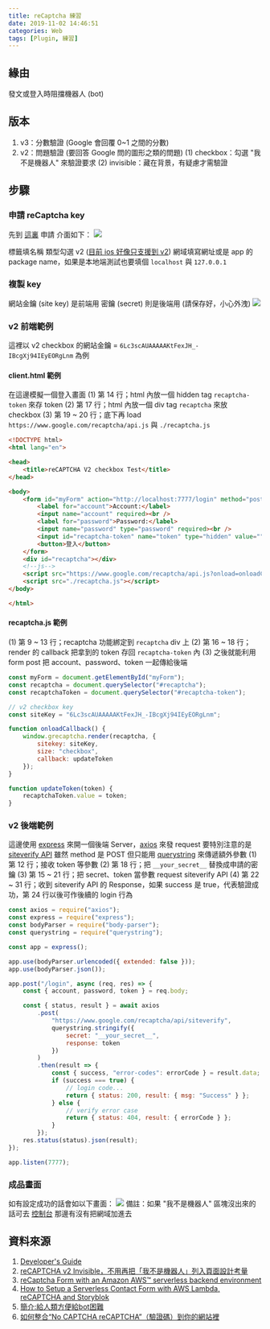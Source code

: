 ```yaml
---
title: reCaptcha 練習
date: 2019-11-02 14:46:51
categories: Web
tags: [Plugin, 練習]
---
```


## 緣由

發文或登入時阻擋機器人 (bot)

## 版本

1. v3：分數驗證 (Google 會回覆 0~1 之間的分數)
2. v2：問題驗證 (要回答 Google 問的圖形之類的問題)
    (1) checkbox：勾選 "我不是機器人" 來驗證要求
    (2) invisible：藏在背景，有疑慮才需驗證

## 步驟

### 申請 reCaptcha key

先到 [這裏](https://www.google.com/recaptcha/admin/create) 申請
介面如下：
![](./reCaptcha-練習/register1.png)

標籤填名稱
類型勾選 v2 ([目前 ios 好像只支援到 v2](https://github.com/fjcaetano/ReCaptcha#warning-%EF%B8%8F))
網域填寫網址或是 app 的 package name，如果是本地端測試也要填個 ```localhost``` 與 ```127.0.0.1```

### 複製 key

網站金鑰 (site key) 是前端用
密鑰 (secret) 則是後端用 (請保存好，小心外洩)
![](./reCaptcha-練習/register2.png)

### v2 前端範例

這裡以 v2 checkbox 的網站金鑰 =  ```6Lc3scAUAAAAAKtFexJH_-IBcgXj94IEyEORgLnm``` 為例

#### client.html 範例

在這邊模擬一個登入畫面
(1) 第 14 行；html 內放一個 hidden tag ```recaptcha-token``` 來存 token
(2) 第 17 行；html 內放一個 div tag ```recaptcha``` 來放 checkbox
(3) 第 19 ~ 20 行；底下再 load ```https://www.google.com/recaptcha/api.js``` 與 ```./recaptcha.js```

```html
<!DOCTYPE html>
<html lang="en">

<head>
    <title>reCAPTCHA V2 checkbox Test</title>
</head>

<body>
    <form id="myForm" action="http://localhost:7777/login" method="post">
        <label for="account">Account:</label>
        <input name="account" required><br />
        <label for="password">Password:</label>
        <input name="password" type="password" required><br />
        <input id="recaptcha-token" name="token" type="hidden" value="">
        <button>登入</button>
    </form>
    <div id="recaptcha"></div>
    <!--js-->
    <script src="https://www.google.com/recaptcha/api.js?onload=onloadCallback&render=explicit" async defer></script>
    <script src="./recaptcha.js"></script>
</body>

</html>
```

#### recaptcha.js 範例

(1) 第 9 ~ 13 行；recaptcha 功能綁定到 ```recaptcha``` div 上
(2) 第 16 ~ 18 行；render 的 callback 把拿到的 token 存回 ```recaptcha-token``` 內
(3) 之後就能利用 form post 把 account、password、token 一起傳給後端

```javascript
const myForm = document.getElementById("myForm");
const recaptcha = document.querySelector("#recaptcha");
const recaptchaToken = document.querySelector("#recaptcha-token");

// v2 checkbox key
const siteKey = "6Lc3scAUAAAAAKtFexJH_-IBcgXj94IEyEORgLnm";

function onloadCallback() {
    window.grecaptcha.render(recaptcha, {
        sitekey: siteKey,
        size: "checkbox",
        callback: updateToken
    });
}

function updateToken(token) {
    recaptchaToken.value = token;
}
```

### v2 後端範例

這邊使用 [express](https://expressjs.com/) 來開一個後端 Server，[axios](https://github.com/axios/axios) 來發 request
要特別注意的是 [siteverify API](https://developers.google.com/recaptcha/docs/verify#api_request) 雖然 method 是 POST
但只能用 [querystring](https://nodejs.org/api/querystring.html) 來傳遞額外參數
(1) 第 12 行；接收 token 等參數
(2) 第 18 行；把 ```__your_secret__``` 替換成申請的密鑰
(3) 第 15 ~ 21 行；把 secret、token 當參數 request siteverify API
(4) 第 22 ~ 31 行；收到 siteverify API 的 Response，如果 success 是 true，代表驗證成功，第 24 行以後可作後續的 login 行為

```javascript
const axios = require("axios");
const express = require("express");
const bodyParser = require("body-parser");
const querystring = require("querystring");

const app = express();

app.use(bodyParser.urlencoded({ extended: false }));
app.use(bodyParser.json());

app.post("/login", async (req, res) => {
    const { account, password, token } = req.body;

    const { status, result } = await axios
        .post(
            "https://www.google.com/recaptcha/api/siteverify",
            querystring.stringify({
                secret: "__your_secret__",
                response: token
            })
        )
        .then(result => {
            const { success, "error-codes": errorCode } = result.data;
            if (success === true) {
                // login code...
                return { status: 200, result: { msg: "Success" } };
            } else {
                // verify error case
                return { status: 404, result: { errorCode } };
            }
        });
    res.status(status).json(result);
});

app.listen(7777);
```

### 成品畫面

如有設定成功的話會如以下畫面：
![](./reCaptcha-練習/result.png)
備註：如果 "我不是機器人" 區塊沒出來的話可去 [控制台](https://www.google.com/recaptcha/admin/site) 那邊有沒有把網域加進去

## 資料來源

1. [Developer's Guide](https://developers.google.com/recaptcha/intro)
2. [reCAPTCHA v2 Invisible，不用再把「我不是機器人」列入頁面設計考量](https://medium.com/@z3388638/recaptcha-v2-invisible-%E4%B8%8D%E7%94%A8%E5%86%8D%E6%8A%8A-%E6%88%91%E4%B8%8D%E6%98%AF%E6%A9%9F%E5%99%A8%E4%BA%BA-%E5%88%97%E5%85%A5%E9%A0%81%E9%9D%A2%E8%A8%AD%E8%A8%88%E8%80%83%E9%87%8F-2b83dbce03cb)
3. [reCaptcha Form with an Amazon AWS™ serverless backend environment](https://medium.com/aws-factory/recaptcha-form-with-an-amazon-aws-serverless-backend-environment-809cdb788424)
4. [How to Setup a Serverless Contact Form with AWS Lambda, reCAPTCHA and Storyblok ](https://www.storyblok.com/tp/serverless-contact-form-setup)
5. [簡介:給人類方便給bot困難](https://easonwang01.gitbooks.io/web_advance/google_speech_api/google-recaptcha.html)
6. [如何整合“No CAPTCHA reCAPTCHA”（驗證碼）到你的網站裡](https://webdesign.tutsplus.com/zh-hant/tutorials/how-to-integrate-no-captcha-recaptcha-in-your-website--cms-23024)
